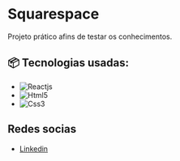 # Squarespace

Projeto prático afins de testar os conhecimentos.
## 📦 Tecnologias usadas:

* ![Reactjs](https://img.shields.io/badge/-ReactJs-61DAFB?logo=react&logoColor=white&style=for-the-badge)
* ![Html5](https://img.shields.io/badge/html5-%23E34F26.svg?style=for-the-badge&logo=html5&logoColor=white)
* ![Css3](https://img.shields.io/badge/css3-%231572B6.svg?style=for-the-badge&logo=css3&logoColor=white)

## Redes socias  
* [Linkedin](https://www.linkedin.com/in/romilton-costa/)
